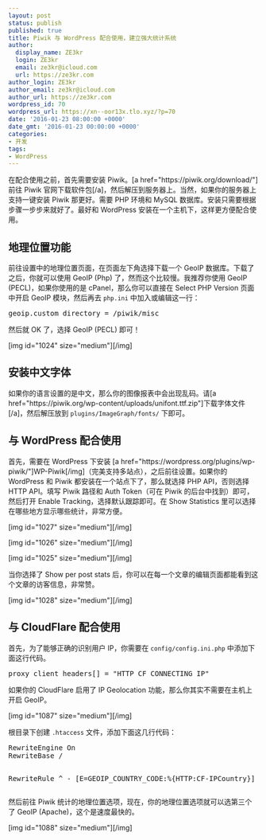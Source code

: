 ```yaml
---
layout: post
status: publish
published: true
title: Piwik 与 WordPress 配合使用，建立强大统计系统
author:
  display_name: ZE3kr
  login: ZE3kr
  email: ze3kr@icloud.com
  url: https://ze3kr.com
author_login: ZE3kr
author_email: ze3kr@icloud.com
author_url: https://ze3kr.com
wordpress_id: 70
wordpress_url: https://xn--oor13x.tlo.xyz/?p=70
date: '2016-01-23 08:00:00 +0000'
date_gmt: '2016-01-23 00:00:00 +0000'
categories:
- 开发
tags:
- WordPress
---
```

<p>在配合使用之前，首先需要安装 Piwik。[a href="https://piwik.org/download/"]前往 Piwik 官网下载软件包[/a]，然后解压到服务器上。当然，如果你的服务器上支持一键安装 Piwik 那更好。需要 PHP 环境和 MySQL 数据库。安装只需要根据步骤一步步来就好了。最好和 WordPress 安装在一个主机下，这样更方便配合使用。</p>
<h2>地理位置功能</h2>
<p>前往设置中的地理位置页面，在页面左下角选择下载一个 GeoIP 数据库。下载了之后，你就可以使用 GeoIP (Php) 了，然而这个比较慢。我推荐你使用 GeoIP (PECL)，如果你使用的是 cPanel，那么你可以直接在 Select PHP Version 页面中开启 GeoIP 模<!--more-->块，然后再去 <code>php.ini</code> 中加入或编辑这一行：</p>
<pre class="lang:ini decode:true">geoip.custom_directory = /piwik/misc</pre>
<p>然后就 OK 了，选择 GeoIP (PECL) 即可！</p>
<p>[img id="1024" size="medium"][/img]</p>
<h2>安装中文字体</h2>
<p>如果你的语言设置的是中文，那么你的图像报表中会出现乱码。请[a href="https://piwik.org/wp-content/uploads/unifont.ttf.zip"]下载字体文件[/a]，然后解压放到 <code>plugins/ImageGraph/fonts/</code> 下即可。</p>
<h2>与 WordPress 配合使用</h2>
<p>首先，需要在 WordPress 下安装 [a href="https://wordpress.org/plugins/wp-piwik/"]WP-Piwik[/img]（完美支持多站点），之后前往设置。如果你的 WordPress 和 Piwik 都安装在一个站点下了，那么就选择 PHP API，否则选择 HTTP API。填写 Piwik 路径和 Auth Token（可在 Piwik 的后台中找到）即可，然后打开 Enable Tracking，选择默认跟踪即可。在 Show Statistics 里可以选择在哪些地方显示哪些统计，非常方便。</p>
<p>[img id="1027" size="medium"][/img]</p>
<p>[img id="1026" size="medium"][/img]</p>
<p>[img id="1025" size="medium"][/img]</p>
<p>当你选择了 Show per post stats 后，你可以在每一个文章的编辑页面都能看到这个文章的访客信息，非常赞。</p>
<p>[img id="1028" size="medium"][/img]</p>
<h2>与 CloudFlare 配合使用</h2>
<p>首先，为了能够正确的识别用户 IP，你需要在 <code>config/config.ini.php</code> 中添加下面这行代码。</p>
<pre class="lang:ini decode:true ">proxy_client_headers[] = "HTTP_CF_CONNECTING_IP"</pre>
<p>如果你的 CloudFlare 启用了 IP Geolocation 功能，那么你其实不需要在主机上开启 GeoIP。</p>
<p>[img id="1087" size="medium"][/img]</p>
<p>根目录下创建 <code>.htaccess</code> 文件，添加下面这几行代码：</p>
<pre class="lang:apache decode:true ">RewriteEngine On
RewriteBase /

RewriteRule ^ - [E=GEOIP_COUNTRY_CODE:%{HTTP:CF-IPCountry}]</pre>
<p>然后前往 Piwik 统计的地理位置选项，现在，你的地理位置选项就可以选第三个了 GeoIP (Apache)，这个是速度最快的。</p>
<p>[img id="1088" size="medium"][/img]</p>
